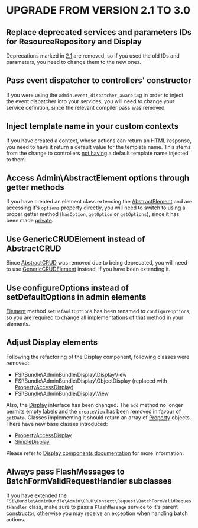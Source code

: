 # UPGRADE FROM VERSION 2.1 TO 3.0

## Replace deprecated services and parameters IDs for ResourceRepository and Display

Deprecations marked in [2.1](CHANGELOG-2.1.md#deprecated-inconsintent-service-definitions-and-parameters-for-resourcerepository-and-display-contexts)
are removed, so if you used the old IDs and parameters, you need to change them to
the new ones.

## Pass event dispatcher to controllers' constructor

If you were using the `admin.event_dispatcher_aware` tag in order to inject the
event dispatcher into your services, you will need to change your service definition,
since the relevant compiler pass was removed.

## Inject template name in your custom contexts

If you have created a context, whose actions can return an HTML response, you need
to have it return a default value for the template name. This stems from the change
to controllers [not having](CHANGELOG-3.0.md#default-response-templates-are-injected-into-contexts)
a default template name injected to them.

## Access Admin\AbstractElement options through getter methods

If you have created an element class extending the [AbstractElement](Admin/AbstractElement.php)
and are accessing it's `options` property directly, you will need to switch to
using a proper getter method (`hasOption`, `getOption` or `getOptions`), since it 
has been made [private](CHANGELOG-3.0.md#resolving-adminabstractelement-options-only-on-first-use).

## Use GenericCRUDElement instead of AbstractCRUD

Since [AbstractCRUD](Admin/CRUD/AbstractCRUD.php) was removed due to being deprecated,
you will need to use [GenericCRUDElement](Admin/CRUD/GenericCRUDElement.php) instead,
if you have been extending it.

## Use configureOptions instead of setDefaultOptions in admin elements

[Element](Admin/Element.php) method `setDefaultOptions` has been renamed to `configureOptions`,
so you are required to change all implementations of that method in your elements.

## Adjust Display elements

Following the refactoring of the Display component, following classes were removed:

- FSi\Bundle\AdminBundle\Display\DisplayView
- FSi\Bundle\AdminBundle\Display\ObjectDisplay (replaced with [PropertyAccessDisplay](Display/PropertyAccessDisplay.php))
- FSi\Bundle\AdminBundle\Display\View

Also, the [Display](Display/Display.php) interface has been changed. The `add` 
method no longer permits empty labels and the `createView` has been removed in
favour of `getData`. Classes implementing it should return an array of [Property](Display/Property.php)
objects. There have new base classes introduced:

- [PropertyAccessDisplay](Display/PropertyAccessDisplay.php)
- [SimpleDisplay](Display/SimpleDisplay.php)

Please refer to [Display components documentation](Resources/doc/admin_element_display.md) for
more information.

## Always pass FlashMessages to BatchFormValidRequestHandler subclasses

If you have extended the `FSi\Bundle\AdminBundle\Admin\CRUD\Context\Request\BatchFormValidRequestHandler`
class, make sure to pass a `FlashMessage` service to it's parent constructor, otherwise you 
may receive an exception when handling batch actions.
